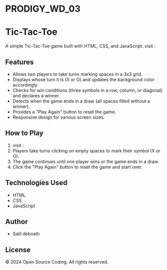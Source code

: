 # PRODIGY_WD_03

# Tic-Tac-Toe

A simple Tic-Tac-Toe game built with HTML, CSS, and JavaScript.
visit : 

## Features

- Allows two players to take turns marking spaces in a 3x3 grid.
- Displays whose turn it is (X or O) and updates the background color accordingly.
- Checks for win conditions (three symbols in a row, column, or diagonal) and declares a winner.
- Detects when the game ends in a draw (all spaces filled without a winner).
- Provides a "Play Again" button to reset the game.
- Responsive design for various screen sizes.

## How to Play

1. visit : 
2. Players take turns clicking on empty spaces to mark their symbol (X or O).
3. The game continues until one player wins or the game ends in a draw.
4. Click the "Play Again" button to reset the game and start over.

## Technologies Used

- HTML
- CSS
- JavaScript

## Author

- Salil debnath

## License

&copy; 2024 Open Source Coding. All rights reserved.
